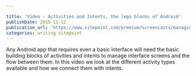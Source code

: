 ```yaml
---

title: 'Video - Activities and Intents, the lego blocks of Android'
publishDate: 2015-11-12
publication_url: 'https://www.sitepoint.com/premium/screencasts/managing-android-interfaces-with-activities-and-intents'
categories: writing sitepoint
---
```


Any Android app that requires even a basic interface will need the basic building blocks of activities and intents to manage interface screens and the flow between them. In this video we look at the different activity types available and how we connect them with intents.
